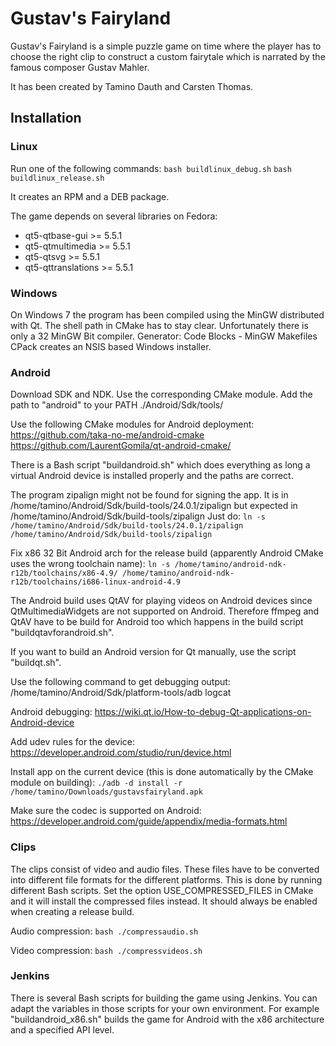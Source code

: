 # Gustav's Fairyland
Gustav's Fairyland is a simple puzzle game on time where the player has to choose the right clip to construct a custom fairytale which is narrated by the famous composer Gustav Mahler.

It has been created by Tamino Dauth and Carsten Thomas.

## Installation

### Linux
Run one of the following commands:
`bash buildlinux_debug.sh`
`bash buildlinux_release.sh`

It creates an RPM and a DEB package.

The game depends on several libraries on Fedora:
* qt5-qtbase-gui >= 5.5.1
* qt5-qtmultimedia >= 5.5.1
* qt5-qtsvg >= 5.5.1
* qt5-qttranslations >= 5.5.1

### Windows
On Windows 7 the program has been compiled using the MinGW distributed with Qt.
The shell path in CMake has to stay clear.
Unfortunately there is only a 32 MinGW Bit compiler.
Generator: Code Blocks - MinGW Makefiles
CPack creates an NSIS based Windows installer.

### Android
Download SDK and NDK.
Use the corresponding CMake module.
Add the path to "android" to your PATH ./Android/Sdk/tools/

Use the following CMake modules for Android deployment:
https://github.com/taka-no-me/android-cmake
https://github.com/LaurentGomila/qt-android-cmake/

There is a Bash script "buildandroid.sh" which does everything as long a virtual Android device is installed properly
and the paths are correct.

The program zipalign might not be found for signing the app.
It is in /home/tamino/Android/Sdk/build-tools/24.0.1/zipalign but expected in
/home/tamino/Android/Sdk/build-tools/zipalign
Just do:
`ln -s /home/tamino/Android/Sdk/build-tools/24.0.1/zipalign /home/tamino/Android/Sdk/build-tools/zipalign`

Fix x86 32 Bit Android arch for the release build (apparently Android CMake uses the wrong toolchain name):
`ln -s /home/tamino/android-ndk-r12b/toolchains/x86-4.9/ /home/tamino/android-ndk-r12b/toolchains/i686-linux-android-4.9`

The Android build uses QtAV for playing videos on Android devices since QtMultimediaWidgets are not supported on Android.
Therefore ffmpeg and QtAV have to be build for Android too which happens in the build script "buildqtavforandroid.sh".

If you want to build an Android version for Qt manually, use the script "buildqt.sh".

Use the following command to get debugging output:
/home/tamino/Android/Sdk/platform-tools/adb logcat

Android debugging:
https://wiki.qt.io/How-to-debug-Qt-applications-on-Android-device

Add udev rules for the device:
https://developer.android.com/studio/run/device.html

Install app on the current device (this is done automatically by the CMake module on building):
`./adb -d install -r /home/tamino/Downloads/gustavsfairyland.apk`

Make sure the codec is supported on Android:
https://developer.android.com/guide/appendix/media-formats.html

### Clips
The clips consist of video and audio files.
These files have to be converted into different file formats for the different platforms.
This is done by running different Bash scripts.
Set the option USE_COMPRESSED_FILES in CMake and it will install the compressed files instead.
It should always be enabled when creating a release build.

Audio compression:
`bash ./compressaudio.sh`

Video compression:
`bash ./compressvideos.sh`

### Jenkins
There is several Bash scripts for building the game using Jenkins.
You can adapt the variables in those scripts for your own environment.
For example "buildandroid_x86.sh" builds the game for Android with the x86 architecture and a specified API level.